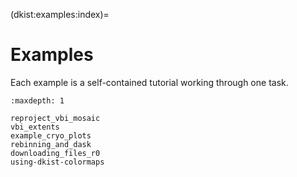 (dkist:examples:index)=
# Examples

Each example is a self-contained tutorial working through one task.

```{toctree}
:maxdepth: 1

reproject_vbi_mosaic
vbi_extents
example_cryo_plots
rebinning_and_dask
downloading_files_r0
using-dkist-colormaps
```
